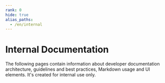 ```yaml
---
rank: 0
hide: true
alias_paths: 
  - /en/internal
---
```


<!-- does not need translation -->

# Internal Documentation

The following pages contain information about developer documentation
architecture, guidelines and best practices, Markdown usage and UI elements.
It's created for internal use only.